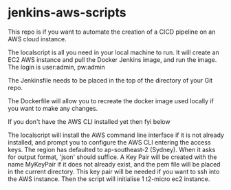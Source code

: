 # jenkins-aws-scripts

This repo is if you want to automate the creation of a CICD pipeline on an AWS cloud instance.

The localscript is all you need in your local machine to run. It will create an EC2 AWS instance and pull the Docker Jenkins image, and run the image. The login is user:admin, pw:admin

The Jenkinsfile needs to be placed in the top of the directory of your Git repo.

The Dockerfile will allow you to recreate the docker image used locally if you want to make any changes.


If you don't have the AWS CLI installed yet then fyi below

The localscript will install the AWS command line interface if it is not already installed, and prompt you to configure the AWS CLI entering the access keys. The region has defaulted to ap-southeast-2 (Sydney). When it asks for output format, 'json' should suffice.
A Key Pair will be created with the name MyKeyPair if it does not already exist, and the pem file will be placed in the current directory. This key pair will be needed if you want to ssh into the AWS instance.
Then the script will initialise 1 t2-micro ec2 instance.
